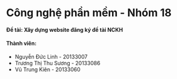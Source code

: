 # Công nghệ phần mềm - Nhóm 18  
#### Đề tài: Xây dựng website đăng ký đề tài NCKH  
#### Thành viên:  
- Nguyễn Đức Linh - 20133007 
- Trương Thị Thu Sương - 20133086
- Vũ Trung Kiên - 20133060 
